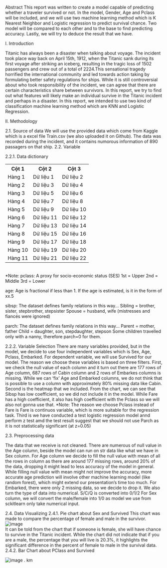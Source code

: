 Abstract 
This report was written to create a model capable of predicting whether a traveler survived or not. In the model, Gender, Age and Pclass will be included, and we will use two machine learning method which is K Nearest Neighbor and Logistic regression to predict survival chance. Two model will be compared to each other and to the base to find predicting accuracy. Lastly, we will try to deduce the result that we have.

I.	Introduction

Titanic has always been a disaster when talking about voyage. The incident took place way back on April 15th, 1912, when the Titanic sank during its first voyage after striking an iceberg, resulting in the tragic loss of 1502 passengers and crew out of a total of 2224.This sensational tragedy horrified the international community and led towards action taking by formulating better safety regulations for ships. While it is still controversial about who took responsibility of the incident, we can agree that there are certain characteristics share between survivors. In this report, we try to find out what features will likely make an individual survive in the Titanic incident and perhaps in a disaster.
In this report, we intended to use two kind of classification machine learning method which are KNN and Logistic Regression.

II. Methodology

2.1. Source of data
We will use the provided data which come from Kaggle which is a excel file Train.csv (we also uploaded it on Github). The data was recorded during the incident, and it contains numorous information of 890 passagers on that ship. 
2.2. Variable

2.2.1. Data dictionary
<br>
<table>
  <tr>
    <th>Cột 1</th>
    <th>Cột 2</th>
    <th>Cột 3</th>
  </tr>
  <tr>
    <td>Hàng 1</td>
    <td>Dữ liệu 1</td>
    <td>Dữ liệu 2</td>
  </tr>
  <tr>
    <td>Hàng 2</td>
    <td>Dữ liệu 3</td>
    <td>Dữ liệu 4</td>
  </tr>
  <tr>
    <td>Hàng 3</td>
    <td>Dữ liệu 5</td>
    <td>Dữ liệu 6</td>
  </tr>
  <tr>
    <td>Hàng 4</td>
    <td>Dữ liệu 7</td>
    <td>Dữ liệu 8</td>
  </tr>
  <tr>
    <td>Hàng 5</td>
    <td>Dữ liệu 9</td>
    <td>Dữ liệu 10</td>
  </tr>
  <tr>
    <td>Hàng 6</td>
    <td>Dữ liệu 11</td>
    <td>Dữ liệu 12</td>
  </tr>
  <tr>
    <td>Hàng 7</td>
    <td>Dữ liệu 13</td>
    <td>Dữ liệu 14</td>
  </tr>
  <tr>
    <td>Hàng 8</td>
    <td>Dữ liệu 15</td>
    <td>Dữ liệu 16</td>
  </tr>
  <tr>
    <td>Hàng 9</td>
    <td>Dữ liệu 17</td>
    <td>Dữ liệu 18</td>
  </tr>
  <tr>
    <td>Hàng 10</td>
    <td>Dữ liệu 19</td>
    <td>Dữ liệu 20</td>
  </tr>
  <tr>
    <td>Hàng 11</td>
    <td>Dữ liệu 21</td>
    <td>Dữ liệu 22</td>
  </tr>
</table>
<br>
*Note: 
pclass: A proxy for socio-economic status (SES)
1st = Upper
2nd = Middle
3rd = Lower

age: Age is fractional if less than 1. If the age is estimated, is it in the form of xx.5

sibsp: The dataset defines family relations in this way...
Sibling = brother, sister, stepbrother, stepsister
Spouse = husband, wife (mistresses and fiancés were ignored)

parch: The dataset defines family relations in this way...
Parent = mother, father
Child = daughter, son, stepdaughter, stepson
Some children travelled only with a nanny, therefore parch=0 for them.

2.2.2. Variable Selection
There are many variables provided, but in the model, we decide to use four independent variables which is Sex, Age, Pclass, Embarked. For dependent variable, we will use Survived for our model. 
The reason we choose these variables is based on three filters. 
First, we check the null value of each column and it turn out there are 177 rows of Age column, 687 rows of Cabin column and 2 rows of Embarkes columns is missing. While we can ‘fix’ Age and Embarked columns, we do not think that is possible to use a column with approximately 80% missing data like Cabin.
Second is the heatmap that we included. From the chart, we can see that Sibsp has low coefficient, so we did not include it in the model. While Fare has a high coefficient, it also has high coefficient with the Pclass so we will also not gonna use that.
*Note: The reason we choose Pclass instead of Fare is Fare is continuos variable, which is more suitable for the regression task.
Third is we have conducted a test logistic regression model annd perform z test amd the test result suggest that we should not use Parch as it is not statistically significant (at z=0.05)

2.3. Preprocessing data

The data that we receive is not cleaned. There are numerous of null value in the Age column, beside the model can run on str data like what we have in Sex column.
For Age column we decide to fill the null value with mean of all the rows in column as there are around 177 missing rows, around 20% of the data, dropping it might lead to less accuracy of the model in general. While filling null value with mean might not improve the accuracy, more accurate age prediction will involve other machine learning model (like random forest), which might extend our presentation’s time too much. 
For Embarked, there were only 2 missing data, so we decide to drop it. We also turn the type of data into numerical. S/C/Q is converted into 0/1/2
For Sex column, we will convert the male/female into 1/0 as model we use from sckitlearn only take numerical input.

2.4. Data Visualizing
2.4.1. Pie chart about Sex and Survived
This chart was made to compare the percentage of female and male in the survivor.
<br>
![image](https://github.com/user-attachments/assets/c24de14d-1e92-48da-a488-18c2f90a8130)
<br>
It can be told from the chart that if someone is female, she will have chance to survive in the Titanic incident.
While the chart did not indicate that if you are a male, the percentage that you will live is 20.3%, it highlights the significant difference in the percent of female to male in the survival data.
2.4.2. Bar Chart about PClass and Survived

![image](https://github.com/user-attachments/assets/e06f85cb-73a1-4959-bee1-c8fd22821133)
.    km

